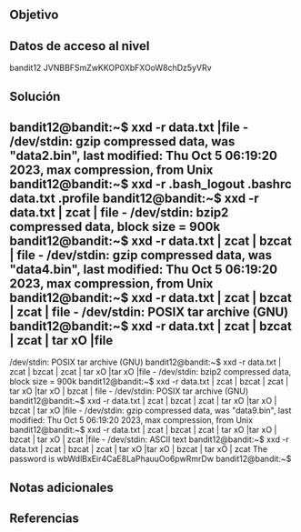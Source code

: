 ## Objetivo

## Datos de acceso al nivel
bandit12
JVNBBFSmZwKKOP0XbFXOoW8chDz5yVRv
## Solución

bandit12@bandit:~$ xxd -r data.txt |file -
/dev/stdin: gzip compressed data, was "data2.bin", last modified: Thu Oct  5 06:19:20 2023, max compression, from Unix
bandit12@bandit:~$ xxd -r
.bash_logout  .bashrc       data.txt      .profile
bandit12@bandit:~$ xxd -r data.txt | zcat | file -
/dev/stdin: bzip2 compressed data, block size = 900k
bandit12@bandit:~$ xxd  -r data.txt | zcat | bzcat | file -
/dev/stdin: gzip compressed data, was "data4.bin", last modified: Thu Oct  5 06:19:20 2023, max compression, from Unix
bandit12@bandit:~$ xxd -r data.txt | zcat | bzcat | zcat | file -
/dev/stdin: POSIX tar archive (GNU)
bandit12@bandit:~$ xxd -r data.txt | zcat | bzcat | zcat | tar xO |file
-
/dev/stdin: POSIX tar archive (GNU)
bandit12@bandit:~$ xxd -r data.txt | zcat | bzcat | zcat | tar xO |tar xO |file -
/dev/stdin: bzip2 compressed data, block size = 900k
bandit12@bandit:~$ xxd -r data.txt | zcat | bzcat | zcat | tar xO |tar xO | bzcat | file -
/dev/stdin: POSIX tar archive (GNU)
bandit12@bandit:~$ xxd -r data.txt | zcat | bzcat | zcat | tar xO |tar xO | bzcat | tar xO |file -
/dev/stdin: gzip compressed data, was "data9.bin", last modified: Thu Oct  5 06:19:20 2023, max compression, from Unix
bandit12@bandit:~$ xxd -r data.txt | zcat | bzcat | zcat | tar xO |tar xO | bzcat | tar xO | zcat |file -
/dev/stdin: ASCII text
bandit12@bandit:~$ xxd -r data.txt | zcat | bzcat | zcat | tar xO |tar xO | bzcat | tar xO | zcat
The password is wbWdlBxEir4CaE8LaPhauuOo6pwRmrDw
bandit12@bandit:~$

## Notas adicionales

## Referencias
